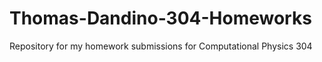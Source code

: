 # Thomas-Dandino-304-Homeworks
Repository for my homework submissions for Computational Physics 304
